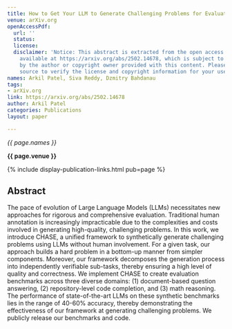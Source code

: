 ```yaml
---
title: How to Get Your LLM to Generate Challenging Problems for Evaluation
venue: arXiv.org
openAccessPdf:
  url: ''
  status:
  license:
  disclaimer: 'Notice: This abstract is extracted from the open access paper or abstract
    available at https://arxiv.org/abs/2502.14678, which is subject to the license
    by the author or copyright owner provided with this content. Please go to the
    source to verify the license and copyright information for your use.'
names: Arkil Patel, Siva Reddy, Dzmitry Bahdanau
tags:
- arXiv.org
link: https://arxiv.org/abs/2502.14678
author: Arkil Patel
categories: Publications
layout: paper

---
```


*{{ page.names }}*

**{{ page.venue }}**

{% include display-publication-links.html pub=page %}

## Abstract

The pace of evolution of Large Language Models (LLMs) necessitates new approaches for rigorous and comprehensive evaluation. Traditional human annotation is increasingly impracticable due to the complexities and costs involved in generating high-quality, challenging problems. In this work, we introduce CHASE, a unified framework to synthetically generate challenging problems using LLMs without human involvement. For a given task, our approach builds a hard problem in a bottom-up manner from simpler components. Moreover, our framework decomposes the generation process into independently verifiable sub-tasks, thereby ensuring a high level of quality and correctness. We implement CHASE to create evaluation benchmarks across three diverse domains: (1) document-based question answering, (2) repository-level code completion, and (3) math reasoning. The performance of state-of-the-art LLMs on these synthetic benchmarks lies in the range of 40-60% accuracy, thereby demonstrating the effectiveness of our framework at generating challenging problems. We publicly release our benchmarks and code.